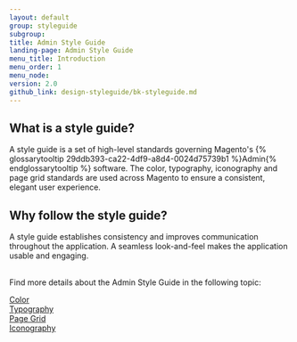 ```yaml
---
layout: default
group: styleguide
subgroup:
title: Admin Style Guide
landing-page: Admin Style Guide
menu_title: Introduction
menu_order: 1
menu_node:
version: 2.0
github_link: design-styleguide/bk-styleguide.md
---
```


## What is a style guide?

A style guide is a set of high-level standards governing Magento's {% glossarytooltip 29ddb393-ca22-4df9-a8d4-0024d75739b1 %}Admin{% endglossarytooltip %} software. The color, typography, iconography and page grid standards are used across Magento to ensure a consistent, elegant user experience.

## Why follow the style guide?

A style guide establishes consistency and improves communication throughout the application. A seamless look-and-feel makes the application usable and engaging.


<br>
Find more details about the Admin Style Guide in the following topic:

<a href="color/color.html">Color</a><br>
<a href="typography/typography.html">Typography</a><br>
<a href="pagegrid/pagegrid.html">Page Grid</a><br>
<a href="iconography/iconography.html">Iconography</a><br>
